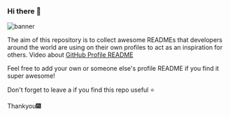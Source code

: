 ### Hi there 👋

<!--
**pizzeriadlukas/pizzeriadlukas** is a ✨ _special_ ✨ repository because its `README.md` (this file) appears on your GitHub profile.

Here are some ideas to get you started:

- 🔭 I’m currently working on ...
- 🌱 I’m currently learning ...
- 👯 I’m looking to collaborate on ...
- 🤔 I’m looking for help with ...
- 💬 Ask me about ...
- 📫 How to reach me: ...
- 😄 Pronouns: ...
- ⚡ Fun fact: ...
-->

![banner](https://user-images.githubusercontent.com/23727056/87433896-78ae9700-c607-11ea-9ca6-9cdbe3f67998.jpg)

The aim of this repository is to collect awesome READMEs that developers around the world are using on their own profiles to act as an inspiration for others.
Video about [GitHub Profile README](https://scontent-lim1-1.xx.fbcdn.net/v/t39.30808-6/275873925_1580837068964741_286070563430181181_n.jpg?_nc_cat=101&ccb=1-5&_nc_sid=c4c01c&_nc_eui2=AeFWDOv9bhc7feNzSYyd31lo-PoFQHgaQFr4-gVAeBpAWreHZCg4mbKwMv9F6gbuY69U3Den_q-DjSBkpkVDkyr9&_nc_ohc=cX3L5VvgQDcAX_ZSYUP&tn=Lo9BmR6UJ6UQmLXi&_nc_ht=scontent-lim1-1.xx&oh=00_AT_3WSV0ojLMnrYkfApQ4i2qtMjUjIzD5_cdDbeDsMbyHA&oe=62346FC5)

Feel free to add your own or someone else's profile README if you find it super awesome! 

Don't forget to leave a if you find this repo useful ⭐

Thankyou🎆
